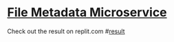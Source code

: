 # [File Metadata Microservice](https://www.freecodecamp.org/learn/apis-and-microservices/apis-and-microservices-projects/file-metadata-microservice)
Check out the result on replit.com #[result](https://boilerplate-project-filemetadata.atul-mandavkar.repl.co)
